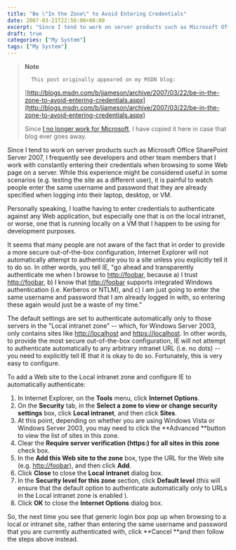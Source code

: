 ```yaml
---
title: "Be \"In the Zone\" to Avoid Entering Credentials"
date: 2007-03-21T22:50:00+08:00
excerpt: "Since I tend to work on server products such as Microsoft Office SharePoint Server 2007, I frequently see developers and other team members that I work with constantly entering their credentials when browsing to some Web page on a server. While this experience..."
draft: true
categories: ["My System"]
tags: ["My System"]
---
```


> **Note**
> 
> 
> 		This post originally appeared on my MSDN blog:  
>   
> 
> 
> [http://blogs.msdn.com/b/jjameson/archive/2007/03/22/be-in-the-zone-to-avoid-entering-credentials.aspx](http://blogs.msdn.com/b/jjameson/archive/2007/03/22/be-in-the-zone-to-avoid-entering-credentials.aspx)
> 
> 
> Since
> 		[I no longer work for Microsoft](/blog/jjameson/archive/2011/09/02/last-day-with-microsoft.aspx), I have copied it here in case that 
> 		blog ever goes away.


Since I tend to work on server products such as Microsoft Office SharePoint Server 2007, I frequently see developers and other team members that I work with constantly entering their credentials when browsing to some Web page on a server. While this experience might be considered useful in some scenarios (e.g. testing the site as a different user), it is painful to watch people enter the same username and password that they are already specified when logging into their laptop, desktop, or VM.

Personally speaking, I loathe having to enter credentials to authenticate against any Web application, but especially one that is on the local intranet, or worse, one that is running locally on a VM that I happen to be using for development purposes.

It seems that many people are not aware of the fact that in order to provide a more secure out-of-the-box configuration, Internet Explorer will not automatically attempt to authenticate you to a site unless you explicitly tell it to do so. In other words, you tell IE, "go ahead and transparently authenticate me when I browse to [http://foobar](http://foobar/), because a) I trust [http://foobar](http://foobar/), b) I know that [http://foobar](http://foobar/) supports integrated Windows authentication (i.e. Kerberos or NTLM), and c) I am just going to enter the same username and password that I am already logged in with, so entering these again would just be a waste of my time."

The default settings are set to authenticate automatically only to those servers in the "Local intranet zone" -- which, for Windows Server 2003, only contains sites like [http://localhost](http://localhost/) and [https://localhost](https://localhost/). In other words, to provide the most secure out-of-the-box configuration, IE will not attempt to authenticate automatically to any arbitrary intranet URL (i.e. no dots) -- you need to explicitly tell IE that it is okay to do so. Fortunately, this is very easy to configure.

To add a Web site to the Local intranet zone and configure IE to automatically authenticate:

1. In Internet Explorer, on the **Tools** menu, click	**Internet Options**.
2. On the **Security** tab, in the **Select a zone to 	view or change security settings** box, click **Local intranet**, 	and then click **Sites**.
3. At this point, depending on whether you are using Windows Vista or Windows 	Server 2003, you may need to click the **Advanced **button 	to view the list of sites in this zone.
4. Clear the **Require server verification (https:) for all sites 	in this zone** check box.
5. In the **Add this Web site to the zone** box, type the 	URL for the Web site (e.g. [http://foobar](http://foobar/)), 	and then click **Add**.
6. Click **Close** to close the **Local intranet** 	dialog box.
7. In the **Security level for this zone** section, click	**Default level** (this will ensure that the default option 	to authenticate automatically only to URLs in the Local intranet zone is 	enabled ).
8. Click **OK** to close the **Internet Options** 	dialog box.


So, the next time you see that generic login box pop up when browsing to a local or intranet site, rather than entering the same username and password that you are currently authenticated with, click **Cancel **and then follow the steps above instead.


